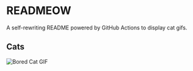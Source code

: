 # READMEOW

A self-rewriting README powered by GitHub Actions to display cat gifs.

## Cats

![Bored Cat GIF](https://media0.giphy.com/media/mlvseq9yvZhba/200.gif?cid=9acd02dau51esbfyz55kfns7ku2v32hwg6wrci5hxp767yhc&ep=v1_gifs_search&rid=200.gif&ct=g)
